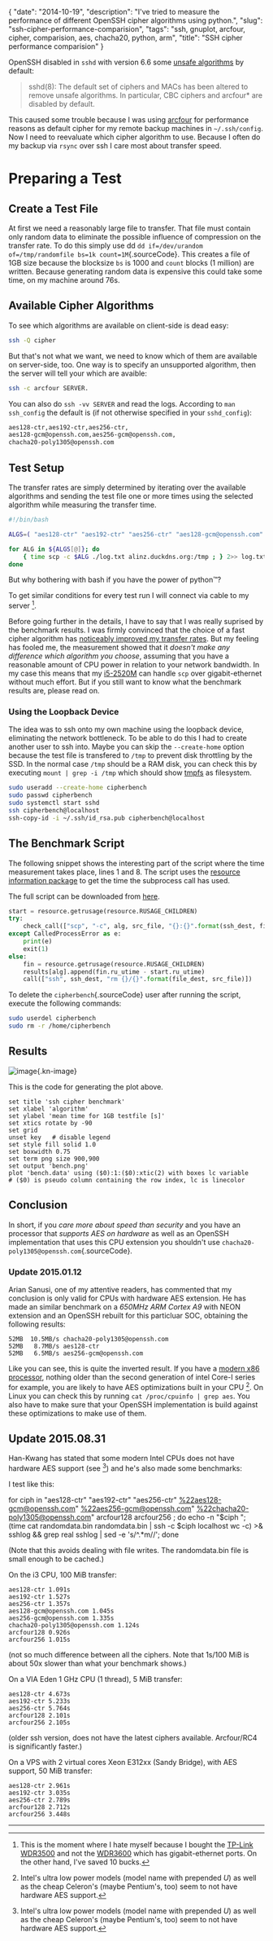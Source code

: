 {
    "date": "2014-10-19",
    "description": "I've tried to measure the performance of different OpenSSH cipher algorithms using python.",
    "slug": "ssh-cipher-performance-comparision",
    "tags": "ssh, gnuplot, arcfour, cipher, comparision, aes, chacha20, python, arm",
    "title": "SSH cipher performance comparision"
}

OpenSSH disabled in `sshd` with version 6.6 some [unsafe
algorithms](http://marc.info/?l=openssh-unix-dev&m=141264100821529&w=2)
by default:

> sshd(8): The default set of ciphers and MACs has been altered to
> remove unsafe algorithms. In particular, CBC ciphers and arcfour\* are
> disabled by default.

This caused some trouble because I was using
[arcfour](http://en.wikipedia.org/wiki/RC4) for performance reasons as
default cipher for my remote backup machines in `~/.ssh/config`. Now I
need to reevaluate which cipher algorithm to use. Because I often do my
backup via `rsync` over ssh I care most about transfer speed.

Preparing a Test
================

Create a Test File
------------------

At first we need a reasonably large file to transfer. That file must
contain only random data to eliminate the possible influence of
compression on the transfer rate. To do this simply use dd
`dd if=/dev/urandom of=/tmp/randomfile bs=1k count=1M`{.sourceCode}.
This creates a file of 1GB size because the blocksize `bs` is 1000 and
`count` blocks (1 million) are written. Because generating random data
is expensive this could take some time, on my machine around 76s.

Available Cipher Algorithms
---------------------------

To see which algorithms are available on client-side is dead easy:

```bash
ssh -Q cipher
```

But that's not what we want, we need to know which of them are available
on server-side, too. One way is to specify an unsupported algorithm,
then the server will tell your which are avaible:

```bash
ssh -c arcfour SERVER.
```

You can also do `ssh -vv SERVER` and read the logs. According to
`man ssh_config` the default is (if not otherwise specified in your
`sshd_config`):

```bash
aes128-ctr,aes192-ctr,aes256-ctr,
aes128-gcm@openssh.com,aes256-gcm@openssh.com,
chacha20-poly1305@openssh.com
```

Test Setup
----------

The transfer rates are simply determined by iterating over the available
algorithms and sending the test file one or more times using the
selected algorithm while measuring the transfer time.

```bash
#!/bin/bash

ALGS=( "aes128-ctr" "aes192-ctr" "aes256-ctr" "aes128-gcm@openssh.com" "aes256-gcm@openssh.com" "chacha20-poly1305@openssh.com" )

for ALG in ${ALGS[@]}; do
    { time scp -c $ALG ./log.txt alinz.duckdns.org:/tmp ; } 2>> log.txt
done
```

But why bothering with bash if you have the power of python™?

<div class="strike">

To get similar conditions for every test run I will connect via cable to
my server [^1].

</div>

Before going further in the details, I have to say that I was really
suprised by the benchmark results. I was firmly convinced that the
choice of a fast cipher algorithm has [noticeably improved my transfer
rates](https://bbs.archlinux.org/viewtopic.php?id=9107). But my feeling
has fooled me, the measurement showed that it *doesn't make any
difference which algorithm you choose*, assuming that you have a
reasonable amount of CPU power in relation to your network bandwidth. In
my case this means that my
[i5-2520M](http://ark.intel.com/de/products/52229/Intel-Core-i5-2520M-Processor-3M-Cache-up-to-3_20-GHz)
can handle `scp` over gigabit-ethernet without much effort. But if you
still want to know what the benchmark results are, please read on.

### Using the Loopback Device

The idea was to ssh onto my own machine using the loopback device,
eliminating the network bottleneck. To be able to do this I had to
create another user to ssh into. Maybe you can skip the `--create-home`
option because the test file is transfered to `/tmp` to prevent disk
throttling by the SSD. In the normal case `/tmp` should be a RAM disk,
you can check this by executing `mount | grep -i /tmp` which should show
[tmpfs](http://en.wikipedia.org/wiki/Tmpfs) as filesystem.

```bash
sudo useradd --create-home cipherbench
sudo passwd cipherbench
sudo systemctl start sshd
ssh cipherbench@localhost
ssh-copy-id -i ~/.ssh/id_rsa.pub cipherbench@localhost
```

The Benchmark Script
--------------------

The following snippet shows the interesting part of the script where the
time measurement takes place, lines 1 and 8. The script uses the
[resource information
package](https://docs.python.org/3/library/resource.html) to get the
time the subprocess call has used.

The full script can be downloaded from [here](/files/ssh_bench.py).

```python
start = resource.getrusage(resource.RUSAGE_CHILDREN)
try:
    check_call(["scp", "-c", alg, src_file, "{}:{}".format(ssh_dest, file_dest)])
except CalledProcessError as e:
    print(e)
    exit(1)
else:
    fin = resource.getrusage(resource.RUSAGE_CHILDREN)
    results[alg].append(fin.ru_utime - start.ru_utime)
    call(["ssh", ssh_dest, "rm {}/{}".format(file_dest, src_file)])
```

To delete the `cipherbench`{.sourceCode} user after running the script,
execute the following commands:

```bash
sudo userdel cipherbench
sudo rm -r /home/cipherbench
```

Results
-------

![image](/imgs/ssh_cipher_bench.png){.kn-image}

This is the code for generating the plot above.

```gnuplot
set title 'ssh cipher benchmark'
set xlabel 'algorithm'
set ylabel 'mean time for 1GB testfile [s]'
set xtics rotate by -90
set grid
unset key   # disable legend
set style fill solid 1.0
set boxwidth 0.75
set term png size 900,900
set output 'bench.png'
plot 'bench.data' using ($0):1:($0):xtic(2) with boxes lc variable
# ($0) is pseudo column containing the row index, lc is linecolor
```

Conclusion
----------

In short, if you *care more about speed than security* and you have an
processor that *supports AES on hardware* as well as an OpenSSH
implementation that uses this CPU extension you shouldn't use
`chacha20-poly1305@openssh.com`{.sourceCode}.

### **Update 2015.01.12**

Arian Sanusi, one of my attentive readers, has commented that my
conclusion is only valid for CPUs with hardware AES extension. He has
made an similar benchmark on a *650MHz ARM Cortex A9* with NEON
extension and an OpenSSH rebuilt for this particluar SOC, obtaining the
following results:

```
52MB  10.5MB/s chacha20-poly1305@openssh.com
52MB   8.7MB/s aes128-ctr
52MB   6.5MB/s aes256-gcm@openssh.com
```

Like you can see, this is quite the inverted result. If you have a
[modern x86
processor](http://en.wikipedia.org/wiki/AES_instruction_set), nothing
older than the second generation of intel Core-I series for example, you
are likely to have AES optimizations built in your CPU [^2]. On Linux
you can check this by running `cat /proc/cpuinfo | grep aes`. You also
have to make sure that your OpenSSH implementation is build against
these optimizations to make use of them.

**Update 2015.08.31**
---------------------

Han-Kwang has stated that some modern Intel CPUs does not have hardware
AES support (see [^3]) and he's also made some benchmarks:

I test like this:

for ciph in "aes128-ctr" "aes192-ctr" "aes256-ctr"
<%22aes128-gcm@openssh.com>" <%22aes256-gcm@openssh.com>"
<%22chacha20-poly1305@openssh.com>" arcfour128 arcfour256 ; do echo -n
"\$ciph "; (time cat randomdata.bin randomdata.bin | ssh -c \$ciph
localhost wc -c) &gt;& sshlog && grep real sshlog | sed -e 's/\^.\*m//';
done

(Note that this avoids dealing with file writes. The randomdata.bin file
is small enough to be cached.)

On the i3 CPU, 100 MiB transfer:

```
aes128-ctr 1.091s
aes192-ctr 1.527s
aes256-ctr 1.357s
aes128-gcm@openssh.com 1.045s
aes256-gcm@openssh.com 1.335s
chacha20-poly1305@openssh.com 1.124s
arcfour128 0.926s
arcfour256 1.015s
```

(not so much difference between all the ciphers. Note that 1s/100 MiB is
about 50x slower than what your benchmark shows.)

On a VIA Eden 1 GHz CPU (1 thread), 5 MiB transfer:

```
aes128-ctr 4.673s
aes192-ctr 5.233s
aes256-ctr 5.764s
arcfour128 2.101s
arcfour256 2.105s
```

(older ssh version, does not have the latest ciphers available.
Arcfour/RC4 is significantly faster.)

On a VPS with 2 virtual cores Xeon E312xx (Sandy Bridge), with AES
support, 50 MiB transfer:

```
aes128-ctr 2.961s
aes192-ctr 3.035s
aes256-ctr 2.789s
arcfour128 2.712s
arcfour256 3.448s
```

------------------------------------------------------------------------

[^1]: This is the moment where I hate myself because I bought the
    [TP-Link
    WDR3500](http://www.tp-link.com.de/products/details/?model=TL-WDR3500)
    and not the
    [WDR3600](http://www.tp-link.com.de/products/details/?model=TL-WDR3600)
    which has gigabit-ethernet ports. On the other hand, I've saved 10
    bucks.

[^2]: Intel's ultra low power models (model name with prepended *U*) as
    well as the cheap Celeron's (maybe Pentium's, too) seem to not have
    hardware AES support.

[^3]: Intel's ultra low power models (model name with prepended *U*) as
    well as the cheap Celeron's (maybe Pentium's, too) seem to not have
    hardware AES support.
